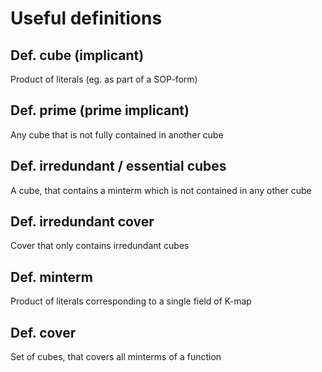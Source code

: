 Useful definitions
==================

Def. cube (implicant)
---------------------
Product of literals (eg. as part of a SOP-form)

Def. prime (prime implicant)
----------------------------
Any cube that is not fully contained in another cube

Def. irredundant / essential cubes
----------------------------------
A cube, that contains a minterm which is not contained in any other cube

Def. irredundant cover
----------------------
Cover that only contains irredundant cubes

Def. minterm
------------
Product of literals corresponding to a single field of K-map

Def. cover
----------
Set of cubes, that covers all minterms of a function


